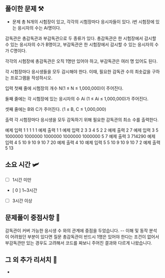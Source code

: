 ## 풀이한 문제 ⚒️
- 문제
  총 N개의 시험장이 있고, 각각의 시험장마다 응시자들이 있다. i번 시험장에 있는 응시자의 수는 Ai명이다.

감독관은 총감독관과 부감독관으로 두 종류가 있다. 총감독관은 한 시험장에서 감시할 수 있는 응시자의 수가 B명이고, 부감독관은 한 시험장에서 감시할 수 있는 응시자의 수가 C명이다.

각각의 시험장에 총감독관은 오직 1명만 있어야 하고, 부감독관은 여러 명 있어도 된다.

각 시험장마다 응시생들을 모두 감시해야 한다. 이때, 필요한 감독관 수의 최솟값을 구하는 프로그램을 작성하시오.

입력
첫째 줄에 시험장의 개수 N(1 ≤ N ≤ 1,000,000)이 주어진다.

둘째 줄에는 각 시험장에 있는 응시자의 수 Ai (1 ≤ Ai ≤ 1,000,000)가 주어진다.

셋째 줄에는 B와 C가 주어진다. (1 ≤ B, C ≤ 1,000,000)

출력
각 시험장마다 응시생을 모두 감독하기 위해 필요한 감독관의 최소 수를 출력한다.

예제 입력 1
1
1
1 1
예제 출력 1
1
예제 입력 2
3
3 4 5
2 2
예제 출력 2
7
예제 입력 3
5
1000000 1000000 1000000 1000000 1000000
5 7
예제 출력 3
714290
예제 입력 4
5
10 9 10 9 10
7 20
예제 출력 4
10
예제 입력 5
5
10 9 10 9 10
7 2
예제 출력 5
13

## 소요 시간 🛩️
- [ ] 1시간 미만
- [ 0 ] 1~3시간
- [ ] 3시간 이상

## 문제풀이 중점사항 🤔
감독관이 커버 가능한 응시생 수 와의 관계에 중점을 두었습니다.
-- 이해 및 동작 분석이 어려웠던 부분이 있다면 질문
총감독관이 반드시 1명은 있어야 한다는 조건이 없어서 부감독관만 있는 경우도 고려해서 코드를 짜보니
주어진 결과와 다르게 나왔습니다.

## 그 외 추가 리서치 🚀
-

